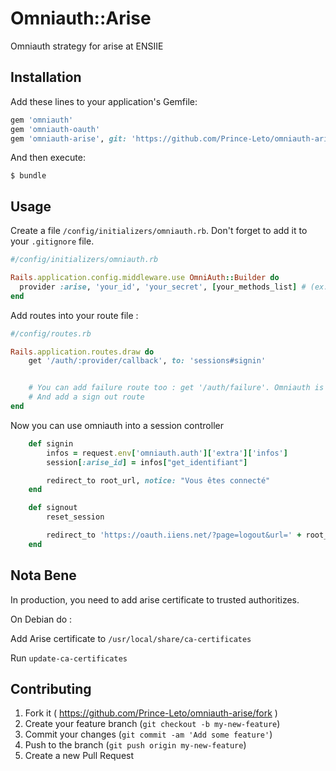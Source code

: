# Omniauth::Arise

Omniauth strategy for arise at ENSIIE

## Installation

Add these lines to your application's Gemfile:

```ruby
gem 'omniauth'
gem 'omniauth-oauth'
gem 'omniauth-arise', git: 'https://github.com/Prince-Leto/omniauth-arise.git'
```

And then execute:

    $ bundle

## Usage

Create a file `/config/initializers/omniauth.rb`. Don't forget to add it to your `.gitignore` file.

```ruby
#/config/initializers/omniauth.rb

Rails.application.config.middleware.use OmniAuth::Builder do
  provider :arise, 'your_id', 'your_secret', [your_methods_list] # (ex: ["get_identifiant", "get_nom", ...])
end
```

Add routes into your route file :

```ruby
#/config/routes.rb

Rails.application.routes.draw do
	get '/auth/:provider/callback', to: 'sessions#signin'


	# You can add failure route too : get '/auth/failure'. Omniauth is redirecting to this url when something wrong happend
	# And add a sign out route
end
```

Now you can use omniauth into a session controller

```ruby
	def signin
		infos = request.env['omniauth.auth']['extra']['infos']
		session[:arise_id] = infos["get_identifiant"]

		redirect_to root_url, notice: "Vous êtes connecté"
	end

	def signout
		reset_session

		redirect_to 'https://oauth.iiens.net/?page=logout&url=' + root_url
	end

```

## Nota Bene

In production, you need to add arise certificate to trusted authoritizes.

On Debian do :

Add Arise certificate to `/usr/local/share/ca-certificates`

Run `update-ca-certificates`

## Contributing

1. Fork it ( https://github.com/Prince-Leto/omniauth-arise/fork )
2. Create your feature branch (`git checkout -b my-new-feature`)
3. Commit your changes (`git commit -am 'Add some feature'`)
4. Push to the branch (`git push origin my-new-feature`)
5. Create a new Pull Request
